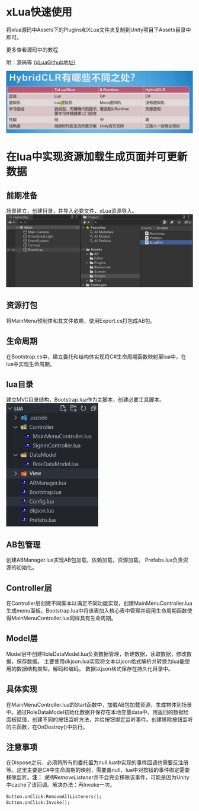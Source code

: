 # xLua快速使用

将xlua源码中Assets下的Plugins和XLua文件夹复制到Unity项目下Assets目录中即可。

更多查看源码中的教程

附：源码等
[(xLuaGithub地址)](https://github.com/Tencent/xLua)

![](Image/区别.jpg)

# 在lua中实现资源加载生成页面并可更新数据

## 前期准备
场景建立，创建目录，并导入必要文件，xLua资源导入。
![](Image/Snipaste_2023-09-19_07-35-36.png)

## 资源打包
将MainMenu预制体和其文件依赖，使用Export.cs打包成AB包。

## 生命周期
在Bootstrap.cs中，建立委托和结构体实现将C#生命周期函数映射至lua中，在lua中实现生命周期。

## lua目录
建立MVC目录结构，Bootstrap.lua作为主脚本，创建必要工具脚本。
![](Image/Snipaste_2023-09-19_07-50-18.png)

## AB包管理
创建ABManager.lua实现AB包加载，依赖加载，资源加载。
Prefabs.lua负责资源的初始化。

## Controller层
在Controller层创建不同脚本以满足不同功能实现，创建MainMenuController.lua生成menu面板。Bootstrap.lua中将该表加入核心表中管理并调用生命周期函数使得MainMenuController.lua同样具有生命周期。

## Model层
Model层中创建RoleDataModel.lua负责数据管理，新建数据，读取数据，修改数据，保存数据。
主要使用dkjson.lua实现将文本以json格式解析并转换为lua能使用的数据结构类型。解码和编码。
数据以json格式保存在持久化目录中。

## 具体实现
在MainMenuController.lua的Start函数中，加载AB包加载资源，生成物体到场景中。通过RoleDataModel初始化数据并保存在本地变量data中。用返回的数据给面板赋值，创建不同的按钮监听方法，并给按钮绑定监听事件。创建移除按钮监听的主函数，在OnDestroy()中执行。

## 注意事项
在Dispose之前，必须将所有的委托置为null.lua中实现的事件回调也需要反注册等。这里主要是C#中生命周期的映射，需要置null，lua中对按钮的事件绑定需要移除监听。**注：**  *使用RemoveListener*并不会完全移除该事件，可能是因为Unity中cache了该回调。解决办法：再Invoke一次。
```CSharp
Button.onClick:RemoveAllListeners();
Button.onClick:Invoke();
```
